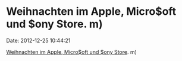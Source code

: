 Weihnachten im Apple, Micro\$oft und \$ony Store. m)
====================================================

Date: 2012-12-25 10:44:21

[Weihnachten im Apple, Micro\$oft und \$ony
Store](http://tech.fortune.cnn.com/2012/12/24/apple-microsoft-sony-store-traffic/).
m)

